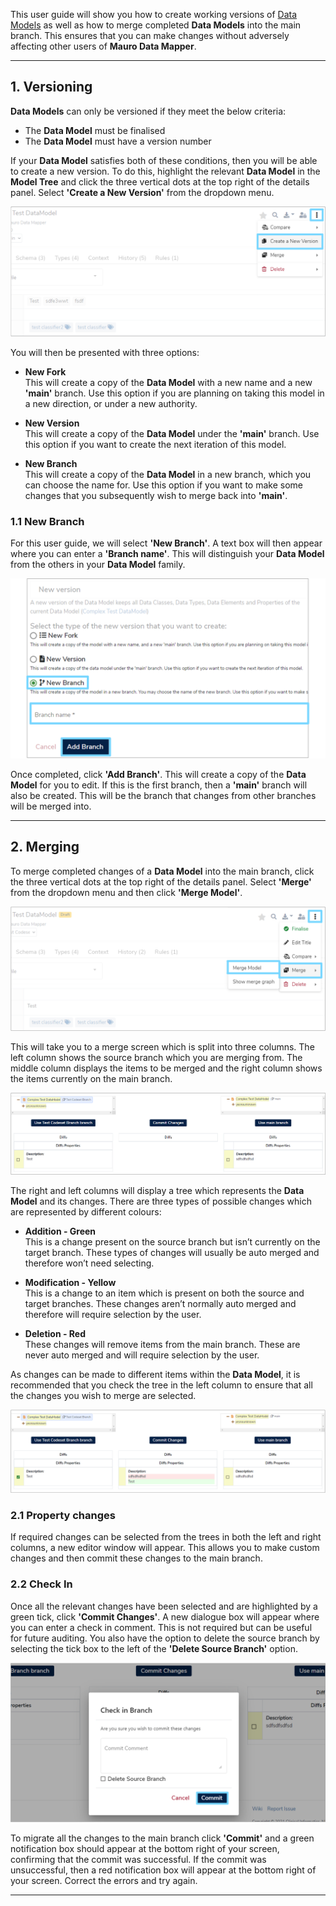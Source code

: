 This user guide will show you how to create working versions of [Data Models](../../glossary/data-model/data-model.md) as well as how to merge completed **Data Models** into the main branch. This ensures that you can make changes without adversely affecting other users of **Mauro Data Mapper**.

---

## 1. Versioning

**Data Models** can only be versioned if they meet the below criteria: 

* The **Data Model** must be finalised
* The **Data Model** must have a version number

If your **Data Model** satisfies both of these conditions, then you will be able to create a new version. To do this, highlight the relevant **Data Model** in the **Model Tree** and click the three vertical dots at the top right of the details panel. Select **'Create a New Version'** from the dropdown menu.

![Create new version option in dropdown menu](create-new-version.png)

You will then be presented with three options: 

* **New Fork**  
	This will create a copy of the **Data Model** with a new name and a new **'main'** branch. Use this option if you are planning on taking this model in a new direction, or under a new authority.

* **New Version**  
	This will create a copy of the **Data Model** under the **'main'** branch. Use this option if you want to create the next iteration of this model.

* **New Branch**  
	This will create a copy of the **Data Model** in a new branch, which you can choose the name for. Use this option if you want to make some changes that you subsequently wish to merge back into **'main'**.

### 1.1 New Branch

For this user guide, we will select **'New Branch'**. A text box will then appear where you can enter a **'Branch name'**. This will distinguish your **Data Model** from the others in your **Data Model** family. 

![New version page](new-branch-option.png)

Once completed, click **'Add Branch'**. This will create a copy of the **Data Model** for you to edit. If this is the first branch, then a **'main'** branch will also be created. This will be the branch that changes from other branches will be merged into. 

---

## 2. Merging

To merge completed changes of a **Data Model** into the main branch, click the three vertical dots at the top right of the details panel. Select **'Merge'** from the dropdown menu and then click **'Merge Model'**.

![Merge Model menu option](merge-model-option.png)

This will take you to a merge screen which is split into three columns. The left column shows the source branch which you are merging from. The middle column displays the items to be merged and the right column shows the items currently on the main branch.

![Merge Model commit screen](commit-screen.png)

The right and left columns will display a tree which represents the **Data Model** and its changes. There are three types of possible changes which are represented by different colours:

* **Addition - Green**  
	This is a change present on the source branch but isn’t currently on the target branch. These types of changes will usually be auto merged and therefore won’t need selecting.

* **Modification - Yellow**  
	This is a change to an item which is present on both the source and target branches. These changes aren’t normally auto merged and therefore will require selection by the user.
	
* **Deletion - Red**  
	These changes will remove items from the main branch. These are never auto merged and will require selection by the user.
	
As changes can be made to different items within the **Data Model**, it is recommended that you check the tree in the left column to ensure that all the changes you wish to merge are selected.

![Merge Model commit screen with changes](commit-screen-with-changes.png)

### 2.1 Property changes

If required changes can be selected from the trees in both the left and right  columns, a new editor window will appear. This allows you to make custom changes and then commit these changes to the main branch.

### 2.2 Check In

Once all the relevant changes have been selected and are highlighted by a green tick, click **'Commit Changes'**. A new dialogue box will appear where you can enter a check in comment. This is not required but can be useful for future auditing. You also have the option to delete the source branch by selecting the tick box to the left of the **'Delete Source Branch'** option. 

![Check in dialogue box](check-in.png)

To migrate all the changes to the main branch click **'Commit'** and a green notification box should appear at the bottom right of your screen, confirming that the commit was successful. If the commit was unsuccessful, then a red notification box will appear at the bottom right of your screen. Correct the errors and try again. 

---